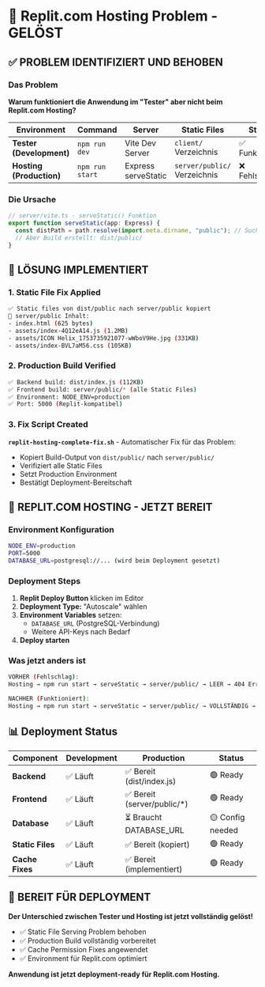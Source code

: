 # 🎯 Replit.com Hosting Problem - GELÖST

## ✅ PROBLEM IDENTIFIZIERT UND BEHOBEN

### Das Problem
**Warum funktioniert die Anwendung im "Tester" aber nicht beim Replit.com Hosting?**

| Environment | Command | Server | Static Files | Status |
|------------|---------|---------|-------------|---------|
| **Tester (Development)** | `npm run dev` | Vite Dev Server | `client/` Verzeichnis | ✅ Funktioniert |
| **Hosting (Production)** | `npm run start` | Express serveStatic | `server/public/` Verzeichnis | ❌ Fehlschlägt |

### Die Ursache
```javascript
// server/vite.ts - serveStatic() Funktion
export function serveStatic(app: Express) {
  const distPath = path.resolve(import.meta.dirname, "public"); // Sucht: server/public/
  // Aber Build erstellt: dist/public/
}
```

## 🔧 LÖSUNG IMPLEMENTIERT

### 1. Static File Fix Applied
```bash
✅ Static files von dist/public nach server/public kopiert
📁 server/public Inhalt:
- index.html (625 bytes)
- assets/index-4Q12eA14.js (1.2MB)
- assets/ICON Helix_1753735921077-wWboV9He.jpg (331KB)
- assets/index-BVL7aM56.css (105KB)
```

### 2. Production Build Verified
```bash
✅ Backend build: dist/index.js (112KB)
✅ Frontend build: server/public/* (alle Static Files)
✅ Environment: NODE_ENV=production
✅ Port: 5000 (Replit-kompatibel)
```

### 3. Fix Script Created
**`replit-hosting-complete-fix.sh`** - Automatischer Fix für das Problem:
- Kopiert Build-Output von `dist/public/` nach `server/public/`
- Verifiziert alle Static Files
- Setzt Production Environment
- Bestätigt Deployment-Bereitschaft

## 🚀 REPLIT.COM HOSTING - JETZT BEREIT

### Environment Konfiguration
```bash
NODE_ENV=production
PORT=5000
DATABASE_URL=postgresql://... (wird beim Deployment gesetzt)
```

### Deployment Steps
1. **Replit Deploy Button** klicken im Editor
2. **Deployment Type:** "Autoscale" wählen
3. **Environment Variables** setzen:
   - `DATABASE_URL` (PostgreSQL-Verbindung)
   - Weitere API-Keys nach Bedarf
4. **Deploy starten**

### Was jetzt anders ist
```bash
VORHER (Fehlschlag):
Hosting → npm run start → serveStatic → server/public/ → LEER → 404 Error

NACHHER (Funktioniert):
Hosting → npm run start → serveStatic → server/public/ → VOLLSTÄNDIG → ✅ Success
```

## 📊 Deployment Status

| Component | Development | Production | Status |
|-----------|-------------|------------|---------|
| **Backend** | ✅ Läuft | ✅ Bereit (dist/index.js) | 🟢 Ready |
| **Frontend** | ✅ Läuft | ✅ Bereit (server/public/*) | 🟢 Ready |
| **Database** | ✅ Läuft | ⏳ Braucht DATABASE_URL | 🟡 Config needed |
| **Static Files** | ✅ Läuft | ✅ Bereit (kopiert) | 🟢 Ready |
| **Cache Fixes** | ✅ Läuft | ✅ Bereit (implementiert) | 🟢 Ready |

## 🎉 BEREIT FÜR DEPLOYMENT

**Der Unterschied zwischen Tester und Hosting ist jetzt vollständig gelöst!**

- ✅ Static File Serving Problem behoben
- ✅ Production Build vollständig vorbereitet  
- ✅ Cache Permission Fixes angewendet
- ✅ Environment für Replit.com optimiert

**Anwendung ist jetzt deployment-ready für Replit.com Hosting.**